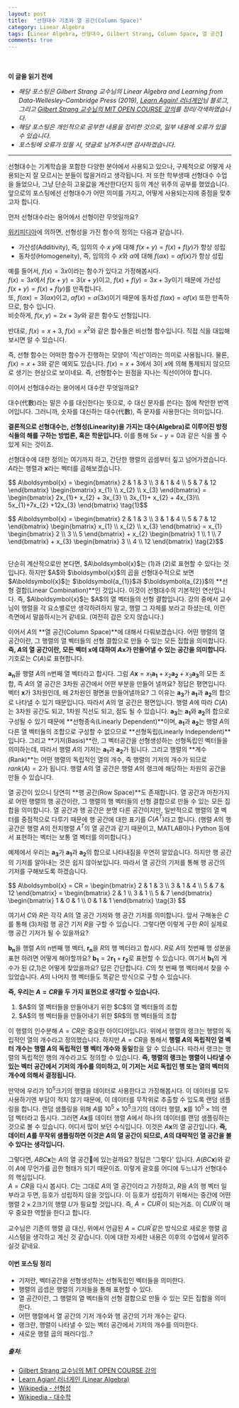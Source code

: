 ```yaml
---
layout: post
title:  "선형대수 기초와 열 공간(Column Space)"
category: Linear Algebra
tags: [Linear Algebra, 선형대수, Gilbert Strang, Column Space, 열 공간]
comments: true
---
```


<br><br>
**이 글을 읽기 전에**<br>
- _해당 포스팅은 Gilbert Strang 교수님의 Linear Algebra and Learning from Data-Wellesley-Cambridge Press (2019), [Learn Again! 러너게인](https://twlab.tistory.com/)님 블로그, 그리고 [Gilbert Strang 교수님의 MIT OPEN COURSE 강의](https://ocw.mit.edu/courses/mathematics/18-065-matrix-methods-in-data-analysis-signal-processing-and-machine-learning-spring-2018/)를 정리/각색하였습니다._
- _해당 포스팅은 개인적으로 공부한 내용을 정리한 것으로, 일부 내용에 오류가 있을 수 있습니다._
- _포스팅에 오류가 있을 시, 댓글로 남겨주시면 감사하겠습니다._

---

선형대수는 기계학습을 포함한 다양한 분야에서 사용되고 있으나, 구체적으로 어떻게 사용되는지 잘 모르시는 분들이 많을거라고 생각됩니다. 저 또한 학부생때 선형대수 수업을 들었으나, 그냥 단순히 고윳값을 계산한다던지 등의 계산 위주의 공부를 했었습니다. 앞으로의 포스팅에선 선형대수가 어떤 의미를 가지고, 어떻게 사용되는지에 중점을 맞추고자 합니다.<br>

먼저 선형대수라는 용어에서 선형이란 무엇일까요?

[위키피디아](https://ko.wikipedia.org/wiki/%EC%84%A0%ED%98%95%EC%84%B1)에 의하면, 선형성을 가진 함수의 정의는 다음과 같습니다.
- 가산성(Additivity), 즉, 임의의 수 $x$ $y$에 대해 $f(x+y) = f(x) + f(y)$가 항상 성립
- 동차성(Homogeneity), 즉, 임의의 수 $x$와 $\alpha$에 대해 $f(\alpha x)=\alpha f(x)$가 항상 성립

예를 들어서, $f(x)=3x$이라는 함수가 있다고 가정해봅시다.<br>
$f(x)=3x$에서 $f(x+y)=3(x+y)$이고, $f(x) + f(y) = 3x + 3y$이기 때문에 가산성 $f(x+y) = f(x)+f(y)$를 만족합니다.<br>
또, $f(\alpha x)=3(\alpha x)$이고, $\alpha f(x) = \alpha(3x)$이기 때문에 동차성 $f(\alpha x)=\alpha f(x)$ 또한 만족하므로, 함수 입니다.<br>
비슷하게, $f(x,y)=2x+3y$와 같은 함수도 선형입니다.<br>

반대로, $f(x)=x+3$, $f(x)=x^2$와 같은 함수들은 비선형 함수입니다. 직접 식을 대입해보시면 알 수 있습니다.<br>

즉, 선형 함수는 어떠한 함수가 진행하는 모양이 '직선'이라는 의미로 사용됩니다. 물론, $f(x)=x+3$와 같은 예외도 있습니다. $f(x)=x+3$에서 $3$이 $x$에 의해 통제되지 않으므로 생기는 현상으로 보이네요. 즉, 선형함수는 원점을 지나는 직선이어야 합니다.<br>

이어서 선형대수라는 용어에서 대수란 무엇일까요?<br>

대수(代數)라는 말은 수를 대신한다는 뜻으로, 수 대신 문자를 쓴다는 점에 착안한 번역어입니다. 그러니까, 숫자를 대신하는 대수(代數), 즉 문자를 사용한다는 의미입니다.<br>

**결론적으로 선형대수는, 선형성(Linearity)을 가지는 대수(Algebra)로 이루어진 방정식들의 해를 구하는 방법론, 혹은 학문입니다.** 이를 통해 $5x-y=0$과 같은 식을 풀 수 있게 되는 것이죠.

선형대수에 대한 정의는 여기까지 하고, 간단한 행렬의 곱셈부터 짚고 넘어가겠습니다.<br>
$A$라는 행렬과 $\boldsymbol{x}$라는 벡터를 곱해보겠습니다.<br>
<p>$$
A\boldsymbol{x}
=
\begin{bmatrix}
2 & 1 & 3 \\
3 & 1 & 4 \\
5 & 7 & 12
\end{bmatrix}
\begin{bmatrix}
x_{1} \\
x_{2} \\
x_{3}
\end{bmatrix}
=
\begin{bmatrix}
2x_{1}+ x_{2} + 3x_{3} \\
3x_{1}+ x_{2} + 4x_{3}\\
5x_{1}+7x_{2} +12x_{3}
\end{bmatrix}
\tag{1}$$</p>

<p>$$
A\boldsymbol{x}
=
\begin{bmatrix}
2 & 1 & 3 \\
3 & 1 & 4 \\
5 & 7 & 12
\end{bmatrix}
\begin{bmatrix}
x_{1} \\
x_{2} \\
x_{3}
\end{bmatrix}
=
x_{1}
\begin{bmatrix}
2 \\ 3 \\ 5
\end{bmatrix}
+
x_{2}
\begin{bmatrix}
1 \\ 1 \\ 7
\end{bmatrix}
+
x_{3}
\begin{bmatrix}
3 \\ 4 \\ 12
\end{bmatrix}
\tag{2}$$</p>

<br>
단순히 계산적으로만 본다면, $A\boldsymbol{x}$는 (1)과 (2)로 표현할 수 있다는 것입니다. 하지만 $A$와 $\boldsymbol{x}$의 곱을 선형대수적으로 보면 $A\boldsymbol{x}$는 $\boldsymbol{a_{1}}$과 $\boldsymbol{a_{2}}$의 **선형 결합(Linear Combination)**인 것입니다. 이것이 선형대수의 기본적인 연산입니다. 즉, $A\boldsymbol{x}$는 $A$의 열 벡터들의 선형 결합입니다. 강의 중에서 교수님이 행렬을 각 요소별로만 생각하려하지 말고, 행렬 그 자체를 보라고 하셨는데, 이런 측면에서 말씀하시는거 같네요. (여전히 감은 오지 않습니다.)<br>

이어서 $A$의 **열 공간(Column Space)**에 대해서 다뤄보겠습니다. 어떤 행렬의 열 공간이란, 그 행렬의 열 벡터들의 선형 결합으로 만들 수 있는 모든 집합을 의미합니다. **즉, $A$의 열 공간이란, 모든 벡터 $\boldsymbol{x}$에 대하여 $A\boldsymbol{x}$가 만들어낼 수 있는 공간을 의미합니다.** 기호로는 $C(A)$로 표현합니다.<br>

$\boldsymbol{a_{n}}$을 행렬 $A$의 n번째 열 벡터라고 합시다. 그럼 $A\boldsymbol{x}=x_{1}\boldsymbol{a_{1}}+x_{2}\boldsymbol{a_{2}}+x_{3}\boldsymbol{a_{3}}$의 모든 조합, 즉 $A$의 열 공간은 3차원 공간에서 어떤 부분을 만들어 낼까요? 정답은 평면입니다. 벡터 $\boldsymbol{x}$가 3차원인데, 왜 2차원인 평면을 만들어낼까요? 그 이유는 $\boldsymbol{a_{3}}$가 $\boldsymbol{a_{1}}$과 $\boldsymbol{a_{2}}$의 합으로 나타낼 수 있기 때문입니다. 따라서 $A$의 열 공간은 평면입니다. 행렬 $A$에 따라 $C(A)$는 3차원 공간도 되고, 1차원 직선도 되고, 점도 될 수 있습니다. $\boldsymbol{a_{3}}$는 $\boldsymbol{a_{1}}$와 $\boldsymbol{a_{2}}$의 합으로 구성될 수 있기 때문에 **선형종속(Linearly Dependent)**이며, $\boldsymbol{a_{1}}$과 $\boldsymbol{a_{2}}$는 행렬 $A$의 다른 열 벡터들의 조합으로 구성할 수 없으므로 **선형독립(Linearly Independent)**입니다. 그리고 **기저(Basis)**란, 그 벡터공간을 선형생성하는 선형독립인 벡터들을 의미하는데, 따라서 행렬 $A$의 기저는 $\boldsymbol{a_{1}}$과 $\boldsymbol{a_{2}}$가 됩니다. 그리고 행렬의 **계수(Rank)**는 어떤 행렬의 독립적인 열의 개수, 즉 행렬의 기저의 개수가 되므로 $rank(A)=2$가 됩니다. 행렬 $A$의 열 공간은 행렬 $A$의 랭크에 해당하는 차원의 공간을 만들 수 있습니다.<br>

열 공간이 있으니 당연히 **행 공간(Row Space)**도 존재합니다. 열 공간과 마찬가지로 어떤 행렬의 행 공간이란, 그 행렬의 행 벡터들의 선형 결합으로 만들 수 있는 모든 집합을 의미합니다. 열 공간과 행 공간은 분명 다른 공간이지만, 일반적으로 행렬의 열 벡터를 중점적으로 다루기 때문에 행 공간에 대한 표기를 $C(A^T)$라고 합니다. (행렬 $A$의 행 공간은 행렬 $A$의 전치행렬 $A^T$의 열 공간과 같기 때문이고, MATLAB이나 Python 등에서 표현하는 벡터는 보통 열 벡터를 의미합니다.)<br>

예제에서 우리는 $\boldsymbol{a_{3}}$가 $\boldsymbol{a_{1}}$과 $\boldsymbol{a_{2}}$의 합으로 나타내짐을 우연히 알았습니다. 하지만 행 공간의 기저를 알아내는 것은 쉽지 않아보입니다. 따라서 열 공간의 기저를 통해 행 공간의 기저를 구해보도록 하겠습니다.<br>

<p>$$
A\boldsymbol{x}
=
CR
=
\begin{bmatrix}
2 & 1 & 3 \\
3 & 1 & 4 \\
5 & 7 & 12
\end{bmatrix}
=
\begin{bmatrix}
2 & 1 \\
3 & 1 \\
5 & 7 
\end{bmatrix}
\begin{bmatrix}
1 & 0 & 1 \\
0 & 1 & 1
\end{bmatrix}
\tag{3}
$$</p>

여기서 $C$와 $R$은 각각 $A$의 열 공간 기저와 행 공간 기저를 의미합니다. 앞서 구해놓은 $C$를 통해 (3)처럼 행 공간 기저 $R$을 구할 수 있습니다. 그렇다면 이렇게 구한 $R$이 실제로 행 공간 기저가 될 수 있을까요?<br>

$\boldsymbol{b_{n}}$을 행렬 $A$의 n번째 행 벡터, $\boldsymbol{r_{n}}$을 $R$의 행 벡터라고 합시다. $R$로 $A$의 첫번째 행 성분을 표현 하려면 어떻게 해야할까요? $\boldsymbol{b_{1}}=2\boldsymbol{r_{1}}+\boldsymbol{r_{2}}$로 표현할 수 있습니다. 여기서 $\boldsymbol{b_{1}}$의 계수가 된 (2,1)은 어떻게 찾았을까요? 답은 간단합니다. $C$의 첫 번째 행 벡터에서 찾을 수 있었습니다. $A$의 나머지 행 벡터들도 똑같은 방식으로 구할 수 있습니다.<br>

**즉, 우리는 $A=CR$을 두 가지 표현으로 생각할 수 있습니다.**
<ol>
  <li>$A$의 열 벡터들을 만들어내기 위한 $C$의 열 벡터들의 조합</li>
  <li>$A$의 행 벡터들을 만들어내기 위한 $R$의 행 벡터들의 조합</li>
</ol>

이 행렬의 인수분해 $A=CR$은 중요한 아이디어입니다. 위에서 행렬의 랭크는 행렬의 독립적인 열의 개수라고 정의했습니다. 하지만 $A=CR$을 통해서 **행렬 $A$의 독립적인 열 벡터 개수는 행렬 $A$의 독립적인 행 벡터 개수와 동일**함을 알 수 있습니다. 따라서 랭크는 행렬의 독립적인 행의 개수라고도 정의할 수 있습니다. **즉, 행렬의 랭크는 행렬이 나타낼 수 있는 벡터 공간에서 기저의 개수를 의미하고, 이 기저는 서로 독립인 행 또는 열의 벡터의 개수에 의해서 결정됩니다.**<br>

만약에 우리가 $10^5$크기의 행렬을 데이터로 사용한다고 가정해봅시다. 이 데이터를 모두 사용하기엔 부담이 적지 않기 때문에, 이 데이터를 무작위로 추출할 수 있도록 랜덤 샘플링을 합니다. 랜덤 샘플링을 위해 $A$를 ${10^5}\times{10^5}$크기의 데이터 행렬, $\boldsymbol{x}$를 ${10^5}\times{1}$의 랜덤 벡터라고 둡시다. 그러면 $A\boldsymbol{x}$를 데이터 행렬 $A$에서 하나의 데이터를 랜덤 샘플링하는 것으로 볼 수 있습니다. 어디서 많이 보던 수식입니다. 이것은 $A\boldsymbol{x}$의 열 공간입니다. **즉, 데이터 $A$를 무작위 샘플링하면 이것은 $A$의 열 공간이 되므로, $A$의 대략적인 열 공간을 볼 수 있다는 생각입니다.**<br>

그렇다면, $ABC\boldsymbol{x}$는 $A$의 열 공간에 있는걸까요? 정답은 '그렇다' 입니다. $A(BC\boldsymbol{x})$와 같이 $A$에 무언가를 곱한 형태가 되기 때문이죠. 이렇게 괄호를 어디에 두느냐가 선형대수의 핵심입니다.<br>
$A=CR$을 다시 봅시다. $C$는 그대로 $A$의 열 공간이라고 가정하고, $R$을 $A$의 행 벡터 일부라고 두면, 등호가 성립하지 않을 것입니다. 이 등호가 성립하기 위해서는 중간에 어떤 행렬 ${2}\times{2}$크기의 행렬 $U$가 필요할 것입니다. 즉, $A=CUR^{\prime}$이 되는거죠. 이 $CUR^{\prime}$이 매우 중요한 역할을 한다고 합니다.<br>

교수님은 기존의 행렬 곱 대신, 위에서 언급된 $A=CUR^{\prime}$같은 방식으로 새로운 행렬 곱 시스템을 생각하고 계신 것 같습니다. 이에 대한 자세한 내용은 이후의 수업에서 알려주실것 같네요.<br>

#### 이번 포스팅 정리
<ul>
  <li>기저란, 벡터공간을 선형생성하는 선형독립인 벡터들을 의미한다.</li>
  <li>행렬의 곱셉은 행렬의 기저들을 통해 표현할 수 있다.</li>
  <li>열 공간이란, 그 행렬의 열 벡터들의 선형 결합으로 만들 수 있는 모든 집합을 의미한다.</li>
  <li>어떤 행렬에서 열 공간의 기저 개수와 행 공간의 기저 개수는 같다.</li>
  <li>랭크란, 행렬이 나타낼 수 있는 벡터 공간에서 기저의 개수를 의미한다.</li>
  <li>새로운 행렬 곱의 패러다임..?</li>
</ul>

##### 출처:
- [Gilbert Strang 교수님의 MIT OPEN COURSE 강의](https://ocw.mit.edu/courses/mathematics/18-065-matrix-methods-in-data-analysis-signal-processing-and-machine-learning-spring-2018/)
- [Learn Agian! 러너게인 (Linear Algebra)](https://twlab.tistory.com/)
- [Wikipedia - 선형성](https://ko.wikipedia.org/wiki/%EC%84%A0%ED%98%95%EC%84%B1)
- [Wikipedia - 대수학](https://ko.wikipedia.org/wiki/%EB%8C%80%EC%88%98%ED%95%99)
